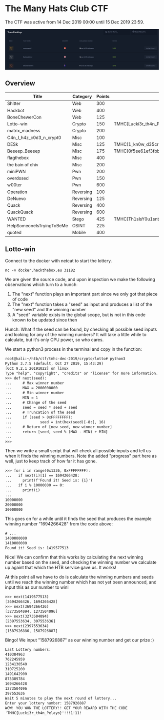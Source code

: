 # The Many Hats Club CTF
The CTF was active from 14 Dec 2019 00:00 until 15 Dec 2019 23:59.

![](writeupfiles/ctfscore.png)

## Overview

 Title          | Category      | Points        | Flag         |
| ------------- | ------------- | ------------- | ------------- |
| Shitter       | Web           | 300           |               |             
| Hackbot       | Web           | 400 |               |
| BoneChewerCon | Web           | 125 |  |
| Lotto-win       | Crypto        | 150           | TMHC{Lucki3r_th4n_Pelayo}               |             
| matrix_madness| Crypto        | 200 |               | 
| C4n_I_h4z_c0d3_n_crypt0 | Misc          | 100 |  |
| DESk       | Misc          | 125           | TMHC{1_kn0w_d35cr1pt1v3_n0t4t10n}              |             
| Beeeep_Beeeep  | Misc          | 175 | TMHC{0f5ee61ef3fbb4bb066df8c286ec84b07a7a5d95}              | 
| flagthebox | Misc          | 400 | |
| the bain of chiv       | Misc          | 200           |               |             
| miniPWN  | Pwn           | 200 |               | 
| overdosed | Pwn           | 150 |  |
| w00ter       | Pwn           | 600           |               |             
| Operation  | Reversing     | 100 |               | 
| DeNuevo | Reversing     | 125 |  |
| Quack       | Reversing     | 400           |               |             
| QuackQuack  | Reversing         | 600 |               | 
| WANTED  | Stego         | 425 | TMHC{Th1sIsY0u1sntIt}               | 
| HelpSomeoneIsTryingToBeMe  | OSINT        | 225 |               | 
| quoted  | Mobile        | 400 |               | 



## Lotto-win

Connect to the docker with netcat to start the lottery.

    nc -v docker.hackthebox.eu 31182


We are given the source code, and upon inspection we make the following observations which turn to a hunch:

 1) The "next" function plays an important part since we only got that piece of code
 2) The "next" function takes a "seed" as input and produces a list of the "new seed" and the winning number
 3) A "seed" variable exists in the global scope, but is not in this code known to be updated since then

Hunch:
What if the seed can be found, by checking all possible seed inputs and looking for any of the winning numbers? It will take a little while to calculate, but it's only CPU power, so who cares.


We start a python3 process in the terminal and copy in the function:

    root@kali:~/htb/ctf/tmhc-dec-2019/crypto/lotto# python3
    Python 3.7.5 (default, Oct 27 2019, 15:43:29) 
    [GCC 9.2.1 20191022] on linux
    Type "help", "copyright", "credits" or "license" for more information.
    >>> def next(seed):
    ...     # Max winner number
    ...     MAX = 2000000000
    ...     # Min winner number
    ...     MIN = 1
    ...     # Change of the seed
    ...     seed = seed * seed + seed
    ...     # Truncation of the seed
    ...     if (seed > 0xFFFFFFFF):
    ...             seed = int(hex(seed)[-8:], 16)
    ...     # Return of [new seed, new winner number]
    ...     return [seed, seed % (MAX - MIN) + MIN]
    ... 
    >>> 


Then we write a small script that will check all possible inputs and tell us when it finds the winning numbers. Note the added "progress" part here as well, just to keep track of how far it has gone.

    >>> for i in range(0x1336, 0xFFFFFFFF):
    ...   if next(i)[1] == 1694266428:
    ...     print(f'Found it! Seed is: {i}')
    ...   if i % 10000000 == 0:
    ...     print(i)
    ... 
    10000000
    20000000
    30000000


This goes on for a while until it finds the seed that produces the example winning number "1694266428" from the code above:

    # ...
    1400000000
    1410000000
    Found it! Seed is: 1419577513


Nice! We can confirm that this works by calculating the next winning number based on the seed, and checking the winning number we calculate up againt that which the HTB service gave us. It works!

At this point all we have to do is calculate the winning numbers and seeds until we reach the winning number which has not yet been announced, and input this as our number to win!

    >>> next(1419577513)
    [3694266426, 1694266428]
    >>> next(3694266426)
    [3273504094, 1273504096]
    >>> next(3273504094)
    [2397553634, 397553636]
    >>> next(2397553634)
    [1587926886, 1587926887]


Bingo! We input "1587926887" as our winning number and get our prize :)

    Last Lottery numbers:
    410384963
    762245959
    1234130540
    310725200
    1491642900
    875389784
    1694266428
    1273504096
    397553636
    Wait 5 minutes to play the next round of lottery...
    Enter your lottery number: 1587926887
    WOW! YOU WON THE LOTTERY!! GET YOUR REWARD WITH THE CODE 'TMHC{Lucki3r_th4n_Pelayo}'!!!1!11!


